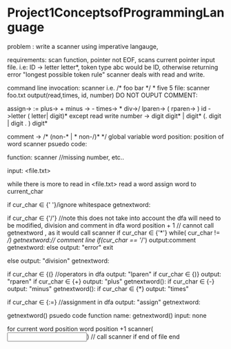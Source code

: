 # Project1ConceptsofProgrammingLanguage
problem :  write a scanner using imperative langauge, 

requirements: scan function, pointer not EOF, scans current pointer input file.
i.e: ID -> letter letter*, token type abc would be ID, otherwise returning error
"longest possible token rule" scanner deals with read and write.

command line invocation: scanner<inputfile name>
i.e.
/* 
foo
	bar */
*
five 5
file: scanner foo.txt
output(read,times, id, number)
DO NOT OUPUT COMMENT:

assign-> :=
plus-> +
minus -> -
times-> *
div->/ 
lparen-> (
rparen-> )
id ->letter ( letter| digit)* except read write 
number -> digit digit* | digit* (. digit | digit . ) digit*

comment -> /* (non-* | * non-/)*  */ 
global variable
word position: position of word 
scanner psuedo code:

function: scanner //missing number, etc..

input: <file.txt>

while there is more to read in <file.txt>
	read a word
	assign word to current_char 

if cur_char ∈ {' '}/ignore whitespace
	getnextword:

if cur_char ∈ {'/'}    //note this does not take into account the dfa will need to be modified, division and comment in dfa
	word position + 1 // cannot call getnextword , as it would call scanner 
	if cur_char ∈ {'*'}
		while( cur_char != */)
			getnextword:// comment line
		if(cur_char == '*/')
			output:comment
		getnextword:
		else
			output: "error"
			exit

		
else 
		output: "division"
		getnextword:

if cur_char ∈ {(} //operators in dfa
	output: "lparen"
if cur_char ∈ {)}
	output: "rparen"
if cur_char ∈ {+}
	output: "plus"
	getnextword():
if cur_char ∈ {-}
	output: "minus"
	getnextword():
if cur_char ∈ {*}
	output: "times"


if cur_char ∈ {:=} //assignment in dfa
	output: "assign"
	getnextword:



getnextword() psuedo code
function name: getnextword()
input: none

for current word position
	word position +1
	scanner(<input file.txt>) // call scanner 
	if end of file
		end
	
